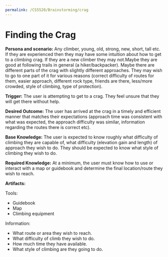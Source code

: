 ```yaml
---
permalink: /CS5520/Brainstorming/crag
---
```


# Finding the Crag

**Persona and scenario:** Any climber, young, old, strong, new, short, tall etc. If they are experienced then they may have some intuition about how to get to a climbing crag. If they are a new climber they may not.Maybe they are good at following trails in general (a hiker/backpacker). Maybe there are different parts of the crag with slightly different approaches. They may wish to go to one part of it for various reasons (correct difficulty of routes for them, easier approach, different rock type, friends are there, less/more crowded, style of climbing, type of protection).

**Trigger:** The user is attempting to get to a crag. They feel unsure that they will get there without help.

**Desired Outcome:** The user has arrived at the crag in a timely and efficient manner that matches their expectations (approach time was consistent with what was expected, the approach difficulty was similar, information regarding the routes there is correct etc).

**Base Knowledge:** The user is expected to know roughly what difficulty of climbing they are capable of, what difficulty (elevation gain and length) of approach they wish to do. They should be expected to know what style of climbing they wish to do. 

**Required Knowledge:** At a minimum, the user must know how to use or interact with a map or guidebook and determine the final location/route they wish to reach.

**Artifacts:**

Tools:

- Guidebook
- Map
- Climbing equipment

Information:

- What route or area they wish to reach.
- What difficulty of climb they wish to do.
- How much time they have available.
- What style of climbing are they going to do.
